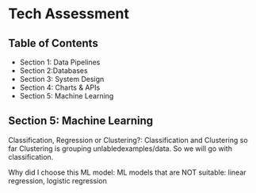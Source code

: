 # Tech Assessment

## Table of Contents
- Section 1: Data Pipelines
- Section 2:Databases
- Section 3: System Design
- Section 4: Charts & APIs
- Section 5: Machine Learning


## Section 5: Machine Learning

Classification, Regression or Clustering?:
    Classification and Clustering so far
    Clustering is grouping unlabledexamples/data.  So we will go with classification.

Why did I choose this ML model:
 ML models that are NOT suitable: linear regression, logistic regression